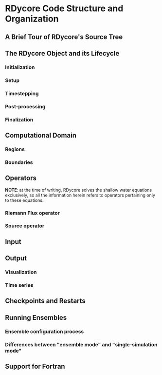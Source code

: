 # RDycore Code Structure and Organization

## A Brief Tour of RDycore's Source Tree

## The RDycore Object and its Lifecycle

### Initialization

### Setup

### Timestepping

### Post-processing

### Finalization

## Computational Domain

### Regions

### Boundaries

## Operators

**NOTE**: at the time of writing, RDycore solves the shallow water equations
exclusively, so all the information herein refers to operators pertaining only
to these equations.

### Riemann Flux operator

### Source operator

## Input

## Output

### Visualization

### Time series

## Checkpoints and Restarts

## Running Ensembles

### Ensemble configuration process

### Differences between "ensemble mode" and "single-simulation mode"

## Support for Fortran

